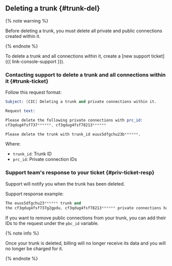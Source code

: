 ## Deleting a trunk {#trunk-del}

{% note warning %}

Before deleting a trunk, you must delete all private and public connections created within it.

{% endnote %}

To delete a trunk and all connections within it, create a [new support ticket]({{ link-console-support }}).

### Contacting support to delete a trunk and all connections within it {#trunk-ticket}

Follow this request format:
```s
Subject: [CIC] Deleting a trunk and private connections within it.

Request text:

Please delete the following private connections with prc_id:
cf3qdug4fsf737******, cf3qdug4fsf78213******

Please delete the trunk with trunk_id euus5dfgchu23b******.
```

Where:

* `trunk_id`: Trunk ID
* `prc_id`: Private connection IDs

### Support team's response to your ticket {#priv-ticket-resp}

Support will notify you when the trunk has been deleted.

Support response example:

```s
The euus5dfgchu23****** trunk and
the cf3qdug4fsf737g2gpdu, cf3qdug4fsf78213****** private connections have been successfully deleted.
```

If you want to remove public connections from your trunk, you can add their IDs to the request under the `pbc_id` variable.

{% note info %}

Once your trunk is deleted, billing will no longer receive its data and you will no longer be charged for it.

{% endnote %}

